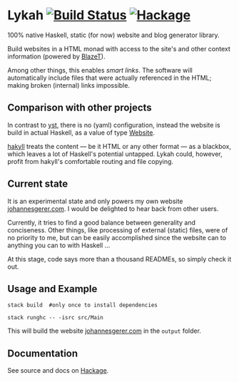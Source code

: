 # Lykah  [![Build Status](https://travis-ci.org/johannesgerer/Lykah.svg?branch=master)](https://travis-ci.org/johannesgerer/Lykah) [![Hackage](https://img.shields.io/hackage/v/Lykah.svg)](https://hackage.haskell.org/package/Lykah)

100% native Haskell, static (for now) website and blog generator library.

Build websites in a HTML monad with access to the site's and other context information (powered by [BlazeT](https://github.com/johannesgerer/blazet)).

Among other things, this enables *smart links*. The software will automatically include files that were actually referenced in the HTML; making broken (internal) links impossible.

## Comparison with other projects

In contrast to [yst](https://hackage.haskell.org/package/yst), there is no (yaml) configuration, instead the website is build in actual Haskell, as a value of type [Website](https://hackage.haskell.org/package/Lykah/docs/Lykah-Structure.html#t:Website). 

[hakyll](https://jaspervdj.be/hakyll/) treats the content — be it HTML or any other format — as a blackbox, which leaves a lot of Haskell's potential untapped. Lykah could, however, profit from hakyll's comfortable routing and file copying.

## Current state

It is an experimental state and only powers my own website [johannesgerer.com](http://johannesgerer.com). I would be delighted to hear back from other users.

Currently, it tries to find a good balance between generality and conciseness. Other things, like processing of external (static) files, were of no priority to me, but can be easily accomplished since the website can to anything you can to with Haskell ...

At this stage, code says more than a thousand READMEs, so simply check it out.


## Usage and Example

```
stack build  #only once to install dependencies

stack runghc -- -isrc src/Main
```

This will build the website [johannesgerer.com](http://johannesgerer.com) in the `output` folder.

## Documentation

See source and docs on [Hackage](https://hackage.haskell.org/package/Lykah).



